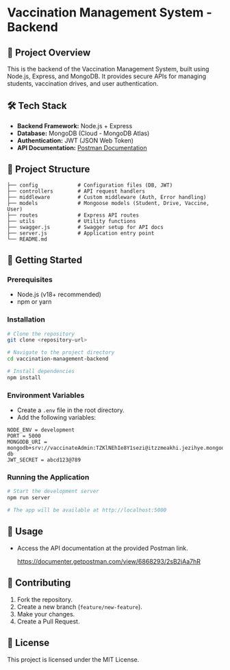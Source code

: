 # Vaccination Management System - Backend

## 🚀 Project Overview

This is the backend of the Vaccination Management System, built using Node.js, Express, and MongoDB. It provides secure APIs for managing students, vaccination drives, and user authentication.

## 🛠️ Tech Stack

* **Backend Framework:** Node.js + Express
* **Database:** MongoDB (Cloud - MongoDB Atlas)
* **Authentication:** JWT (JSON Web Token)
* **API Documentation:** [Postman Documentation](https://documenter.getpostman.com/view/6868293/2sB2jAa7hR)

## 📁 Project Structure

```
├── config             # Configuration files (DB, JWT)
├── controllers        # API request handlers
├── middleware         # Custom middleware (Auth, Error handling)
├── models             # Mongoose models (Student, Drive, Vaccine, User)
├── routes             # Express API routes
├── utils              # Utility functions
├── swagger.js         # Swagger setup for API docs
├── server.js          # Application entry point
└── README.md
```

## 🚀 Getting Started

### Prerequisites

* Node.js (v18+ recommended)
* npm or yarn

### Installation

```bash
# Clone the repository
git clone <repository-url>

# Navigate to the project directory
cd vaccination-management-backend

# Install dependencies
npm install
```

### Environment Variables

* Create a `.env` file in the root directory.
* Add the following variables:

```
NODE_ENV = development
PORT = 5000
MONGODB_URI = mongodb+srv://vaccinateAdmin:TZKlNEhIe8Y1sezi@itzzmeakhi.jezihye.mongodb.net/vaccinate-db
JWT_SECRET = abcd123@789
```

### Running the Application

```bash
# Start the development server
npm run server

# The app will be available at http://localhost:5000
```

## 📝 Usage

* Access the API documentation at the provided Postman link.

  https://documenter.getpostman.com/view/6868293/2sB2jAa7hR
  

## 🤝 Contributing

1. Fork the repository.
2. Create a new branch (`feature/new-feature`).
3. Make your changes.
4. Create a Pull Request.

## 📄 License

This project is licensed under the MIT License.
